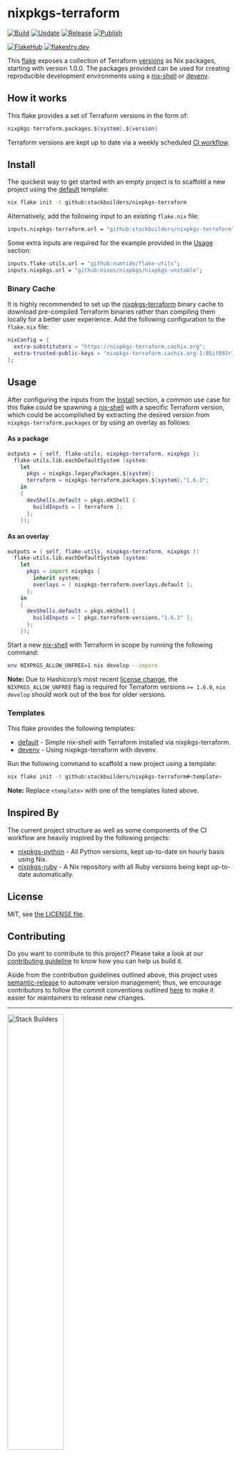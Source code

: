 # nixpkgs-terraform

[![Build](https://github.com/stackbuilders/nixpkgs-terraform/actions/workflows/build.yml/badge.svg)](https://github.com/stackbuilders/nixpkgs-terraform/actions/workflows/build.yml)
[![Update](https://github.com/stackbuilders/nixpkgs-terraform/actions/workflows/update.yml/badge.svg)](https://github.com/stackbuilders/nixpkgs-terraform/actions/workflows/update.yml)
[![Release](https://github.com/stackbuilders/nixpkgs-terraform/actions/workflows/release.yml/badge.svg)](https://github.com/stackbuilders/nixpkgs-terraform/actions/workflows/release.yml)
[![Publish](https://github.com/stackbuilders/nixpkgs-terraform/actions/workflows/publish.yml/badge.svg)](https://github.com/stackbuilders/nixpkgs-terraform/actions/workflows/publish.yml)

[![FlakeHub](https://img.shields.io/endpoint?url=https://flakehub.com/f/stackbuilders/nixpkgs-terraform/badge)](https://flakehub.com/flake/stackbuilders/nixpkgs-terraform)
[![flakestry.dev](https://flakestry.dev/api/badge/flake/github/stackbuilders/nixpkgs-terraform)](https://flakestry.dev/flake/github/stackbuilders/nixpkgs-terraform)

This [flake](https://nixos.wiki/wiki/Flakes) exposes a collection of Terraform
[versions](versions.json) as Nix packages, starting with version 1.0.0. The
packages provided can be used for creating reproducible development
environments using a [nix-shell] or [devenv](https://devenv.sh).

## How it works

This flake provides a set of Terraform versions in the form of:

```nix
nixpkgs-terraform.packages.${system}.${version}
```

Terraform versions are kept up to date via a weekly scheduled [CI
workflow](.github/workflows/update.yml).

## Install

The quickest way to get started with an empty project is to scaffold a new
project using the [default](templates/default) template:

```sh
nix flake init -t github:stackbuilders/nixpkgs-terraform
```

Alternatively, add the following input to an existing `flake.nix` file:

```nix
inputs.nixpkgs-terraform.url = "github:stackbuilders/nixpkgs-terraform";
```

Some extra inputs are required for the example provided in the [Usage](#usage)
section:

```nix
inputs.flake-utils.url = "github:numtide/flake-utils";
inputs.nixpkgs.url = "github:nixos/nixpkgs/nixpkgs-unstable";
```

### Binary Cache

It is highly recommended to set up the
[nixpkgs-terraform](https://nixpkgs-terraform.cachix.org) binary cache to
download pre-compiled Terraform binaries rather than compiling them locally for
a better user experience. Add the following configuration to the `flake.nix`
file:

```nix
nixConfig = {
  extra-substituters = "https://nixpkgs-terraform.cachix.org";
  extra-trusted-public-keys = "nixpkgs-terraform.cachix.org-1:8Sit092rIdAVENA3ZVeH9hzSiqI/jng6JiCrQ1Dmusw=";
};
```

## Usage

After configuring the inputs from the [Install](#install) section, a common use
case for this flake could be spawning a [nix-shell] with a specific Terraform
version, which could be accomplished by extracting the desired version from
`nixpkgs-terraform.packages` or by using an overlay as follows:

#### As a package

```nix
outputs = { self, flake-utils, nixpkgs-terraform, nixpkgs }:
  flake-utils.lib.eachDefaultSystem (system:
    let
      pkgs = nixpkgs.legacyPackages.${system};
      terraform = nixpkgs-terraform.packages.${system}."1.6.3";
    in
    {
      devShells.default = pkgs.mkShell {
        buildInputs = [ terraform ];
      };
    });
```

#### As an overlay

```nix
outputs = { self, flake-utils, nixpkgs-terraform, nixpkgs }:
  flake-utils.lib.eachDefaultSystem (system:
    let
      pkgs = import nixpkgs {
        inherit system;
        overlays = [ nixpkgs-terraform.overlays.default ];
      };
    in
    {
      devShells.default = pkgs.mkShell {
        buildInputs = [ pkgs.terraform-versions."1.6.3" ];
      };
    });
```

Start a new [nix-shell] with Terraform in scope by running the following
command:

```sh
env NIXPKGS_ALLOW_UNFREE=1 nix develop --impure
```

**Note:** Due to Hashicorp’s most recent [license
change](https://www.hashicorp.com/blog/hashicorp-adopts-business-source-license),
the `NIXPKGS_ALLOW_UNFREE` flag is required for Terraform versions `>= 1.6.0`,
`nix develop` should work out of the box for older versions.

### Templates

This flake provides the following templates:

- [default](templates/default) - Simple nix-shell with Terraform installed via
  nixpkgs-terraform.
- [devenv](templates/devenv) - Using nixpkgs-terraform with devenv.

Run the following command to scaffold a new project using a template:

```sh
nix flake init -t github:stackbuilders/nixpkgs-terraform#<template>
```

**Note:** Replace `<template>` with one of the templates listed above.

## Inspired By

The current project structure as well as some components of the CI workflow are
heavily inspired by the following projects:

- [nixpkgs-python](https://github.com/cachix/nixpkgs-python) - All Python
  versions, kept up-to-date on hourly basis using Nix.
- [nixpkgs-ruby](https://github.com/bobvanderlinden/nixpkgs-ruby) - A Nix
  repository with all Ruby versions being kept up-to-date automatically.

## License

MIT, see [the LICENSE file](LICENSE).

## Contributing

Do you want to contribute to this project? Please take a look at our
[contributing guideline](docs/CONTRIBUTING.md) to know how you can help us
build it.

Aside from the contribution guidelines outlined above, this project uses
[semantic-release] to automate version management; thus, we encourage
contributors to follow the commit conventions outlined
[here](https://semantic-release.gitbook.io/semantic-release/#commit-message-format)
to make it easier for maintainers to release new changes.

---

<img src="https://www.stackbuilders.com/media/images/Sb-supports.original.png"
alt="Stack Builders" width="50%"></img>  
[Check out our libraries](https://github.com/stackbuilders/) | [Join our
team](https://www.stackbuilders.com/join-us/)

[nix-shell]: https://nixos.wiki/wiki/Development_environment_with_nix-shell
[semantic-release]: https://semantic-release.gitbook.io/semantic-release/
